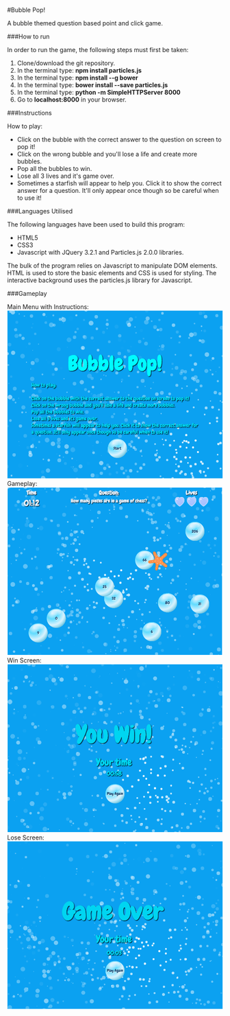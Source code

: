 #Bubble Pop!

A bubble themed question based point and click game.

###How to run

In order to run the game, the following steps must first be taken:

1. Clone/download the git repository.
2. In the terminal type: **npm install particles.js**
3. In the terminal type: **npm install --g bower**
4. In the terminal type: **bower install --save particles.js**
5. In the terminal type: **python -m SimpleHTTPServer 8000**
6. Go to **localhost:8000** in your browser.

###Instructions

How to play:

* Click on the bubble with the correct answer to the question on screen to pop it!
* Click on the wrong bubble and you'll lose a life and create more bubbles.
* Pop all the bubbles to win.
* Lose all 3 lives and it's game over.
* Sometimes a starfish will appear to help you. Click it to show the correct answer for a question. It'll only appear once though so be careful when to use it!

###Languages Utilised

The following languages have been used to build this program:

* HTML5
* CSS3
* Javascript with JQuery 3.2.1 and Particles.js 2.0.0 libraries.

The bulk of the program relies on Javascript to manipulate DOM elements. HTML is used to store the basic elements and CSS is used for styling. The interactive background uses the particles.js library for Javascript.

###Gameplay

Main Menu with Instructions:
![Main Menu Screen](screenshots/ScreenShot_Menu.png)
Gameplay:
![Gameplay Screen](screenshots/ScreenShot_Gameplay.png)
Win Screen:
![Win Screen](screenshots/ScreenShot_Win.png)
Lose Screen:
![Lose Screen](screenshots/ScreenShot_Lose.png)